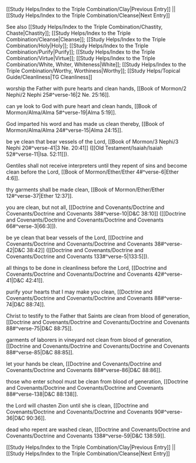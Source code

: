 [[Study Helps/Index to the Triple Combination/Clay|Previous Entry]]  ||  [[Study Helps/Index to the Triple Combination/Cleanse|Next Entry]]

 See also [[Study Helps/Index to the Triple Combination/Chastity, Chaste|Chastity]]; [[Study Helps/Index to the Triple Combination/Cleanse|Cleanse]]; [[Study Helps/Index to the Triple Combination/Holy|Holy]]; [[Study Helps/Index to the Triple Combination/Purify|Purify]]; [[Study Helps/Index to the Triple Combination/Virtue|Virtue]]; [[Study Helps/Index to the Triple Combination/White, Whiter, Whiteness|White]]; [[Study Helps/Index to the Triple Combination/Worthy, Worthiness|Worthy]]; [[Study Helps/Topical Guide/Cleanliness|TG Cleanliness]]

 worship the Father with pure hearts and clean hands, [[Book of Mormon/2 Nephi/2 Nephi 25#^verse-16|2 Ne. 25:16]].

 can ye look to God with pure heart and clean hands, [[Book of Mormon/Alma/Alma 5#^verse-19|Alma 5:19]].

 God imparted his word and has made us clean thereby, [[Book of Mormon/Alma/Alma 24#^verse-15|Alma 24:15]].

 be ye clean that bear vessels of the Lord, [[Book of Mormon/3 Nephi/3 Nephi 20#^verse-41|3 Ne. 20:41]] ([[Old Testament/Isaiah/Isaiah 52#^verse-11|Isa. 52:11]]).

 Gentiles shall not receive interpreters until they repent of sins and become clean before the Lord, [[Book of Mormon/Ether/Ether 4#^verse-6|Ether 4:6]].

 thy garments shall be made clean, [[Book of Mormon/Ether/Ether 12#^verse-37|Ether 12:37]].

 you are clean, but not all, [[Doctrine and Covenants/Doctrine and Covenants/Doctrine and Covenants 38#^verse-10|D&C 38:10]] ([[Doctrine and Covenants/Doctrine and Covenants/Doctrine and Covenants 66#^verse-3|66:3]]).

 be ye clean that bear vessels of the Lord, [[Doctrine and Covenants/Doctrine and Covenants/Doctrine and Covenants 38#^verse-42|D&C 38:42]] ([[Doctrine and Covenants/Doctrine and Covenants/Doctrine and Covenants 133#^verse-5|133:5]]).

 all things to be done in cleanliness before the Lord, [[Doctrine and Covenants/Doctrine and Covenants/Doctrine and Covenants 42#^verse-41|D&C 42:41]].

 purify your hearts that I may make you clean, [[Doctrine and Covenants/Doctrine and Covenants/Doctrine and Covenants 88#^verse-74|D&C 88:74]].

 Christ to testify to the Father that Saints are clean from blood of generation, [[Doctrine and Covenants/Doctrine and Covenants/Doctrine and Covenants 88#^verse-75|D&C 88:75]].

 garments of laborers in vineyard not clean from blood of generation, [[Doctrine and Covenants/Doctrine and Covenants/Doctrine and Covenants 88#^verse-85|D&C 88:85]].

 let your hands be clean, [[Doctrine and Covenants/Doctrine and Covenants/Doctrine and Covenants 88#^verse-86|D&C 88:86]].

 those who enter school must be clean from blood of generation, [[Doctrine and Covenants/Doctrine and Covenants/Doctrine and Covenants 88#^verse-138|D&C 88:138]].

 the Lord will chasten Zion until she is clean, [[Doctrine and Covenants/Doctrine and Covenants/Doctrine and Covenants 90#^verse-36|D&C 90:36]].

 dead who repent are washed clean, [[Doctrine and Covenants/Doctrine and Covenants/Doctrine and Covenants 138#^verse-59|D&C 138:59]].

[[Study Helps/Index to the Triple Combination/Clay|Previous Entry]]  ||  [[Study Helps/Index to the Triple Combination/Cleanse|Next Entry]]